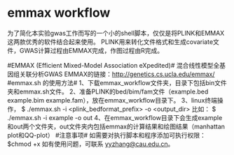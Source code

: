 emmax workflow
==============
为了简化本实验gwas工作而写的一个小的shell脚本，仅仅是将PLINK和EMMAX这两款优秀的软件结合起来使用。
PLINK用来转化文件格式和生成covariate文件，GWAS计算过程由EMMAX完成，作图过程由R完成。

#EMMAX (Efficient Mixed-Model Association eXpedited)#
混合线性模型全基因组关联分析GWAS
EMMAX的链接：http://genetics.cs.ucla.edu/emmax/
#emmax.sh 的使用方法#
1、下载emmax_workflow文件夹，目录下包括bin文件夹和emmax.sh文件。
2、准备PLINK的bed/bim/fam文件（example.bed example.bim example.fam），放在emmax_workflow目录下。
3、linux终端操作，
$ ./emmax.sh -i <plink_bedformat_prefix> -o <output_dir>
比如：
$ ./emmax.sh -i example -o out
4、在emmax_workflow目录下会生成example和out两个文件夹，out文件夹内包括emmax的计算结果和绘图结果（manhattan plot和QQ-plot）
#注意事项#
如需要对执行脚本和程序添加可执行权限：
$chmod +x <filename>
如有使用问题，可联系 yyzhang@cau.edu.cn。
